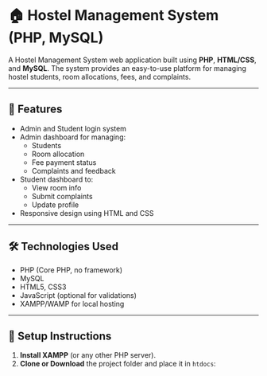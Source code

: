 # 🏠 Hostel Management System (PHP, MySQL)

A Hostel Management System web application built using **PHP**, **HTML/CSS**, and **MySQL**. The system provides an easy-to-use platform for managing hostel students, room allocations, fees, and complaints.

---

## 📌 Features

- Admin and Student login system
- Admin dashboard for managing:
  - Students
  - Room allocation
  - Fee payment status
  - Complaints and feedback
- Student dashboard to:
  - View room info
  - Submit complaints
  - Update profile
- Responsive design using HTML and CSS

---

## 🛠️ Technologies Used

- PHP (Core PHP, no framework)
- MySQL
- HTML5, CSS3
- JavaScript (optional for validations)
- XAMPP/WAMP for local hosting

---

## 🔧 Setup Instructions

1. **Install XAMPP** (or any other PHP server).
2. **Clone or Download** the project folder and place it in `htdocs`:
